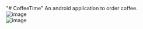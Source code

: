 "# CoffeeTime" 
An android application to order coffee.<br>
![image](https://user-images.githubusercontent.com/26721853/31315583-1a60891e-ac39-11e7-8bc7-87dbbb45cd9f.png) <br>
![image](https://user-images.githubusercontent.com/26721853/31315556-90fa08c6-ac38-11e7-96a0-b38e0bfbfbf4.png)
